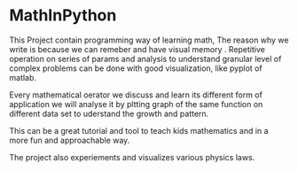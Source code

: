 # MathInPython

 This Project contain programming way of learning math, The reason why we write is because we can remeber and have visual memory . Repetitive operation on series of params and analysis to understand granular level of complex problems can be done with good visualization, like pyplot of matlab.
 
Every mathematical oerator we discuss and learn its different form of application we will analyse it by pltting graph of the same function on different data set to uderstand the growth and pattern.
 
 This can be a great tutorial and tool to teach kids mathematics and in a more fun and approachable way.
 
 
 The project also experiements and visualizes various physics laws.
